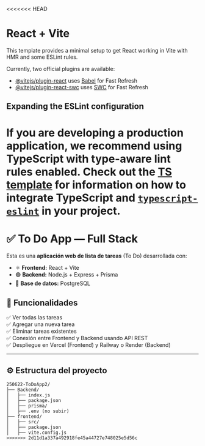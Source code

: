 <<<<<<< HEAD
# React + Vite

This template provides a minimal setup to get React working in Vite with HMR and some ESLint rules.

Currently, two official plugins are available:

- [@vitejs/plugin-react](https://github.com/vitejs/vite-plugin-react/blob/main/packages/plugin-react) uses [Babel](https://babeljs.io/) for Fast Refresh
- [@vitejs/plugin-react-swc](https://github.com/vitejs/vite-plugin-react/blob/main/packages/plugin-react-swc) uses [SWC](https://swc.rs/) for Fast Refresh

## Expanding the ESLint configuration

If you are developing a production application, we recommend using TypeScript with type-aware lint rules enabled. Check out the [TS template](https://github.com/vitejs/vite/tree/main/packages/create-vite/template-react-ts) for information on how to integrate TypeScript and [`typescript-eslint`](https://typescript-eslint.io) in your project.
=======
# ✅ To Do App — Full Stack

Esta es una **aplicación web de lista de tareas** (To Do) desarrollada con:

- ⚛️ **Frontend:** React + Vite
- 🟢 **Backend:** Node.js + Express + Prisma
- 🐘 **Base de datos:** PostgreSQL

## 🚀 Funcionalidades

✅ Ver todas las tareas  
✅ Agregar una nueva tarea  
✅ Eliminar tareas existentes  
✅ Conexión entre Frontend y Backend usando API REST  
✅ Despliegue en Vercel (Frontend) y Railway o Render (Backend)

---

## ⚙️ Estructura del proyecto

```plaintext
250622-ToDoApp2/
├── Backend/
│   ├── index.js
│   ├── package.json
│   ├── prisma/
│   ├── .env (no subir)
├── frontend/
│   ├── src/
│   ├── package.json
│   ├── vite.config.js
>>>>>>> 2d11d1a337a492918fe45a44727e748025e5d56c
